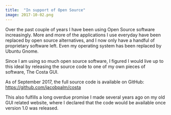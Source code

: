 ```yaml
---
title:  "In support of Open Source"
image: 2017-10-02.png
---
```

Over the past couple of years I have been using Open Source software increasingly. More and more of the applications I use everyday have been replaced by open source alternatives, and I now only have a handful of proprietary software left. Even my operating system has been replaced by Ubuntu Gnome.

Since I am using so much open source software, I figured I would live up to this ideal by releasing the source code to one of my own pieces of software, The Costa GUI.
<!--more-->
As of September 2017, the full source code is available on GitHub:
<https://github.com/jacobpalm/costa>

This also fulfills a long overdue promise I made several years ago on my old GUI related website, where I declared that the code would be available once version 1.0 was released.
